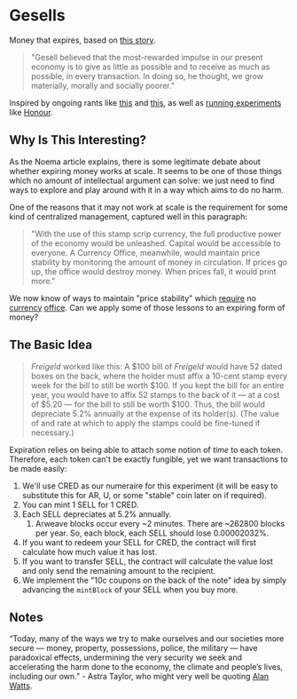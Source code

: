 # Gesells

Money that expires, based on [this story](https://www.noemamag.com/what-if-money-expired/).

> "Gesell believed that the most-rewarded impulse in our present economy is to give as little as possible and to receive as much as possible, in every transaction. In doing so, he thought, we grow materially, morally and socially poorer."

Inspired by ongoing rants like [this](https://x.com/hxrts/status/1752431169465934258?s=20) and [this](https://x.com/hxrts/status/1752329459561050291?s=20), as well as [running experiments](https://honour.kernel.community) like [Honour](https://www.kernel.community/en/tokens/token-studies/honour).

## Why Is This Interesting?

As the Noema article explains, there is some legitimate debate about whether expiring money works at scale. It seems to be one of those things which no amount of intellectual argument can solve: we just need to find ways to explore and play around with it in a way which aims to do no harm.

One of the reasons that it may not work at scale is the requirement for some kind of centralized management, captured well in this paragraph:

> "With the use of this stamp scrip currency, the full productive power of the economy would be unleashed. Capital would be accessible to everyone. A Currency Office, meanwhile, would maintain price stability by monitoring the amount of money in circulation. If prices go up, the office would destroy money. When prices fall, it would print more."

We now know of ways to maintain "price stability" which [require](https://www.letsgethai.com/) no [currency](https://reflexer.finance/) [office](https://makerdao.com/). Can we apply some of those lessons to an expiring form of money?

## The Basic Idea

> _Freigeld_ worked like this: A $100 bill of _Freigeld_ would have 52 dated boxes on the back, where the holder must affix a 10-cent stamp every week for the bill to still be worth $100. If you kept the bill for an entire year, you would have to affix 52 stamps to the back of it — at a cost of $5.20 — for the bill to still be worth $100. Thus, the bill would depreciate 5.2% annually at the expense of its holder(s). (The value of and rate at which to apply the stamps could be fine-tuned if necessary.)

Expiration relies on being able to attach some notion of _time_ to each token. Therefore, each token can't be exactly fungible, yet we want transactions to be made easily:

1. We'll use CRED as our numeraire for this experiment (it will be easy to substitute this for AR, U, or some "stable" coin later on if required).
2. You can mint 1 SELL for 1 CRED.
3. Each SELL depreciates at 5.2% annually. 
    1. Arweave blocks occur every ~2 minutes. There are ~262800 blocks per year. So, each block, each SELL should lose 0.00002032%.
4. If you want to redeem your SELL for CRED, the contract will first calculate how much value it has lost.
5. If you want to transfer SELL, the contract will calculate the value lost and only send the remaining amount to the recipient.
6. We implement the "10c coupons on the back of the note" idea by simply advancing the `mintBlock` of your SELL when you buy more.

## Notes

“Today, many of the ways we try to make ourselves and our societies more secure — money, property, possessions, police, the military — have paradoxical effects, undermining the very security we seek and accelerating the harm done to the economy, the climate and people’s lives, including our own.” - Astra Taylor, who might very well be quoting [Alan Watts](https://www.youtube.com/watch?v=OYXLVpyv0f4).